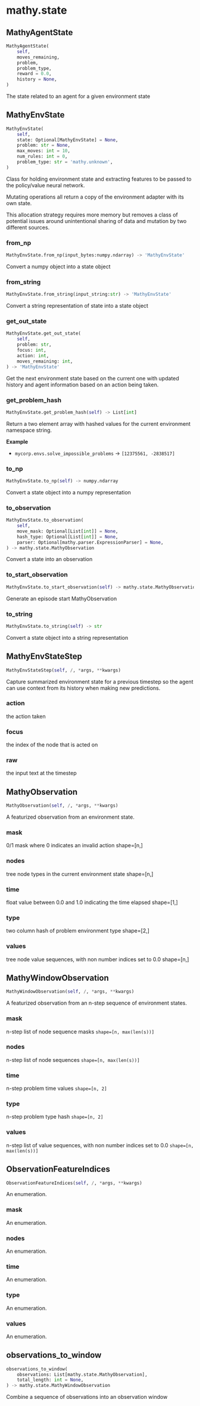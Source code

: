 # mathy.state

## MathyAgentState
```python
MathyAgentState(
    self,
    moves_remaining,
    problem,
    problem_type,
    reward = 0.0,
    history = None,
)
```
The state related to an agent for a given environment state
## MathyEnvState
```python
MathyEnvState(
    self,
    state: Optional[MathyEnvState] = None,
    problem: str = None,
    max_moves: int = 10,
    num_rules: int = 0,
    problem_type: str = 'mathy.unknown',
)
```
Class for holding environment state and extracting features
to be passed to the policy/value neural network.

Mutating operations all return a copy of the environment adapter
with its own state.

This allocation strategy requires more memory but removes a class
of potential issues around unintentional sharing of data and mutation
by two different sources.

### from_np
```python
MathyEnvState.from_np(input_bytes:numpy.ndarray) -> 'MathyEnvState'
```
Convert a numpy object into a state object
### from_string
```python
MathyEnvState.from_string(input_string:str) -> 'MathyEnvState'
```
Convert a string representation of state into a state object
### get_out_state
```python
MathyEnvState.get_out_state(
    self,
    problem: str,
    focus: int,
    action: int,
    moves_remaining: int,
) -> 'MathyEnvState'
```
Get the next environment state based on the current one with updated
history and agent information based on an action being taken.
### get_problem_hash
```python
MathyEnvState.get_problem_hash(self) -> List[int]
```
Return a two element array with hashed values for the current environment
namespace string.

__Example__


- `mycorp.envs.solve_impossible_problems` -> `[12375561, -2838517]`


### to_np
```python
MathyEnvState.to_np(self) -> numpy.ndarray
```
Convert a state object into a numpy representation
### to_observation
```python
MathyEnvState.to_observation(
    self,
    move_mask: Optional[List[int]] = None,
    hash_type: Optional[List[int]] = None,
    parser: Optional[mathy.parser.ExpressionParser] = None,
) -> mathy.state.MathyObservation
```
Convert a state into an observation
### to_start_observation
```python
MathyEnvState.to_start_observation(self) -> mathy.state.MathyObservation
```
Generate an episode start MathyObservation
### to_string
```python
MathyEnvState.to_string(self) -> str
```
Convert a state object into a string representation
## MathyEnvStateStep
```python
MathyEnvStateStep(self, /, *args, **kwargs)
```
Capture summarized environment state for a previous timestep so the
agent can use context from its history when making new predictions.
### action
the action taken
### focus
the index of the node that is acted on
### raw
the input text at the timestep
## MathyObservation
```python
MathyObservation(self, /, *args, **kwargs)
```
A featurized observation from an environment state.
### mask
0/1 mask where 0 indicates an invalid action shape=[n,]
### nodes
tree node types in the current environment state shape=[n,]
### time
float value between 0.0 and 1.0 indicating the time elapsed shape=[1,]
### type
two column hash of problem environment type shape=[2,]
### values
tree node value sequences, with non number indices set to 0.0 shape=[n,]
## MathyWindowObservation
```python
MathyWindowObservation(self, /, *args, **kwargs)
```
A featurized observation from an n-step sequence of environment states.
### mask
n-step list of node sequence masks `shape=[n, max(len(s))]`
### nodes
n-step list of node sequences `shape=[n, max(len(s))]`
### time
n-step problem time values `shape=[n, 2]`
### type
n-step problem type hash `shape=[n, 2]`
### values
n-step list of value sequences, with non number indices set to 0.0 `shape=[n, max(len(s))]`
## ObservationFeatureIndices
```python
ObservationFeatureIndices(self, /, *args, **kwargs)
```
An enumeration.
### mask
An enumeration.
### nodes
An enumeration.
### time
An enumeration.
### type
An enumeration.
### values
An enumeration.
## observations_to_window
```python
observations_to_window(
    observations: List[mathy.state.MathyObservation],
    total_length: int = None,
) -> mathy.state.MathyWindowObservation
```
Combine a sequence of observations into an observation window
